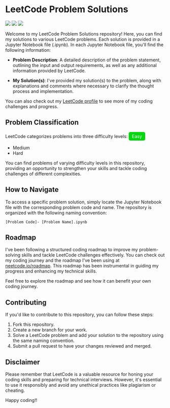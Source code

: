 # LeetCode Problem Solutions
[![](https://img.shields.io/badge/-LeetCode-d16200?logo=leetcode&logoColor=white&style=flat)](https://leetcode.com/)
[![](https://img.shields.io/badge/-Jupyter-d16200?logo=jupyter&logoColor=white&style=flat)]()
[![](https://img.shields.io/badge/-Python-0065d1?logo=python&logoColor=white&style=flat)]()

Welcome to my LeetCode Problem Solutions repository! Here, you can find my solutions to various LeetCode problems. Each solution is provided in a Jupyter Notebook file (.ipynb). In each Jupyter Notebook file, you'll find the following information:

- **Problem Description**: A detailed description of the problem statement, outlining the input and output requirements, as well as any additional information provided by LeetCode.

- **My Solution(s)**: I've provided my solution(s) to the problem, along with explanations and comments where necessary to clarify the thought process and implementation.


You can also check out my [LeetCode profile](https://leetcode.com/jonaidshiani/) to see more of my coding challenges and progress.

## Problem Classification

LeetCode categorizes problems into three difficulty levels:
<span style="background-color: #04d60f; color: white; padding: 5px 10px; border-radius: 5px; display: inline-block;"> 
    Easy
</span>
- Medium
- Hard

You can find problems of varying difficulty levels in this repository, providing an opportunity to strengthen your skills and tackle coding challenges of different complexities.

## How to Navigate

To access a specific problem solution, simply locate the Jupyter Notebook file with the corresponding problem code and name. The repository is organized with the following naming convention:

`[Problem Code]- [Problem Name].ipynb`

## Roadmap

I've been following a structured coding roadmap to improve my problem-solving skills and tackle LeetCode challenges effectively. You can check out my coding journey and the roadmap I've been using at [neetcode.io/roadmap](https://neetcode.io/roadmap). This roadmap has been instrumental in guiding my progress and enhancing my technical skills.

Feel free to explore the roadmap and see how it can benefit your own coding journey.


## Contributing

If you'd like to contribute to this repository, you can follow these steps:
1. Fork this repository.
2. Create a new branch for your work.
3. Solve a LeetCode problem and add your solution to the repository using the same naming convention.
4. Submit a pull request to have your changes reviewed and merged.

## Disclaimer

Please remember that LeetCode is a valuable resource for honing your coding skills and preparing for technical interviews. However, it's essential to use it responsibly and avoid any unethical practices like plagiarism or cheating.

Happy coding!!
